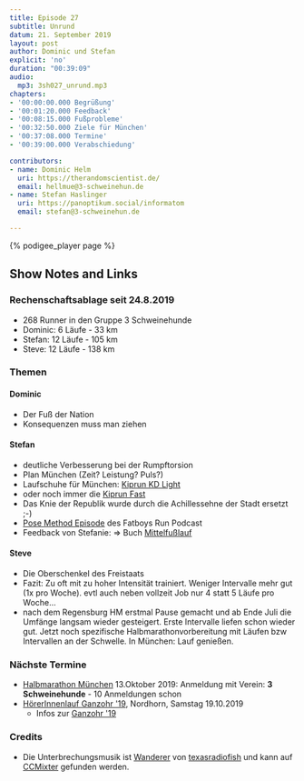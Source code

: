 ```yaml
---
title: Episode 27
subtitle: Unrund
datum: 21. September 2019
layout: post
author: Dominic und Stefan
explicit: 'no'
duration: "00:39:09"
audio:
  mp3: 3sh027_unrund.mp3
chapters:
- '00:00:00.000 Begrüßung'
- '00:01:20.000 Feedback'
- '00:08:15.000 Fußprobleme'
- '00:32:50.000 Ziele für München'
- '00:37:08.000 Termine'
- '00:39:00.000 Verabschiedung'

contributors:
- name: Dominic Helm
  uri: https://therandomscientist.de/
  email: hellmue@3-schweinehun.de
- name: Stefan Haslinger
  uri: https://panoptikum.social/informatom
  email: stefan@3-schweinehun.de

---
```


{% podigee_player page %}

## Show Notes and Links

### Rechenschaftsablage seit 24.8.2019

* 268 Runner in den Gruppe 3 Schweinehunde
* Dominic: 6 Läufe -  33 km
* Stefan: 12 Läufe - 105 km
* Steve: 12 Läufe - 138 km


### Themen

#### Dominic

* Der Fuß der Nation
* Konsequenzen muss man ziehen

#### Stefan

* deutliche Verbesserung bei der Rumpftorsion
* Plan München (Zeit? Leistung? Puls?)
* Laufschuhe für München:
  [Kiprun KD Light](https://www.decathlon.at/laufschuhe-kiprun-kd-light-id_8519141.html)
* oder noch immer die
  [Kiprun Fast](https://www.decathlon.at/laufschuhe-kiprun-fast-herren-id_8505365.html)
* Das Knie der Republik wurde durch die Achillessehne der Stadt ersetzt ;-)
* [Pose Method Episode](http://fatboysrun.de/fatboysrun-episode-103-ueberzeugt-pose-method-mit-wieland-heiser/)
  des Fatboys Run Podcast
* Feedback von Stefanie: =>
  Buch [Mittelfußlauf](https://www.amazon.de/Mittelfu%C3%9Flauf-Biomechanische-Grundlagen-praktische-effektivsten/dp/3767911140)


#### Steve

* Die Oberschenkel des Freistaats
* Fazit: Zu oft mit zu hoher Intensität trainiert. Weniger Intervalle mehr gut
  (1x pro Woche). evtl auch neben vollzeit Job nur 4 statt 5 Läufe pro Woche...
* nach dem Regensburg HM erstmal Pause gemacht und ab Ende Juli die Umfänge
  langsam wieder gesteigert. Erste Intervalle liefen schon wieder gut. Jetzt
  noch spezifische Halbmarathonvorbereitung mit Läufen bzw Intervallen an der
  Schwelle. In München: Lauf genießen.


### Nächste Termine

* [Halbmarathon München](https://www.abavent.de/anmeldeservice/334/1444/3883/?de)
  13.Oktober 2019: Anmeldung mit Verein: **3 Schweinehunde** - 10 Anmeldungen schon
* [HörerInnenlauf Ganzohr '19](https://www.strava.com/clubs/313076/group_events/582086),
  Nordhorn, Samstag 19.10.2019
  * Infos zur
    [Ganzohr '19](https://wissenschaftspodcasts.de/blog/wisspod/ganzohr2019-infos-und-anmeldung/)


### Credits

* Die Unterbrechungsmusik ist
  [Wanderer](http://ccmixter.org/files/texasradiofish/60097) von
  [texasradiofish](http://ccmixter.org/people/texasradiofish) und kann auf
  [CCMixter](http://ccmixter.org/) gefunden werden.